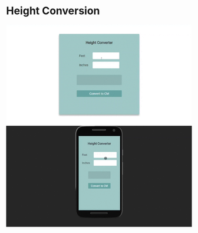 # Height Conversion

<p align="center">
    <img src="img/HeightConversion.gif" alt="Height Conversion" title="Height Conversion"/>
    <img src="img/HeightConversionMobile.gif" alt="Height Conversion Mobile" title="Height Conversion Mobile"/>
</p>
